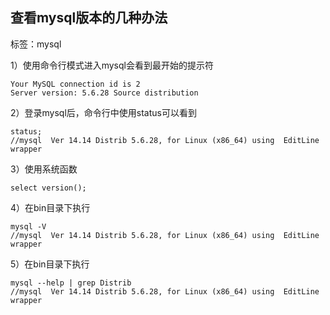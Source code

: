 ﻿## 查看mysql版本的几种办法
标签：mysql

1）使用命令行模式进入mysql会看到最开始的提示符
```
Your MySQL connection id is 2
Server version: 5.6.28 Source distribution
```
2）登录mysql后，命令行中使用status可以看到
```
status;
//mysql  Ver 14.14 Distrib 5.6.28, for Linux (x86_64) using  EditLine wrapper
```
3）使用系统函数
```
select version();
```
4）在bin目录下执行
```
mysql -V
//mysql  Ver 14.14 Distrib 5.6.28, for Linux (x86_64) using  EditLine wrapper
```
5）在bin目录下执行
```
mysql --help | grep Distrib
//mysql  Ver 14.14 Distrib 5.6.28, for Linux (x86_64) using  EditLine wrapper
```